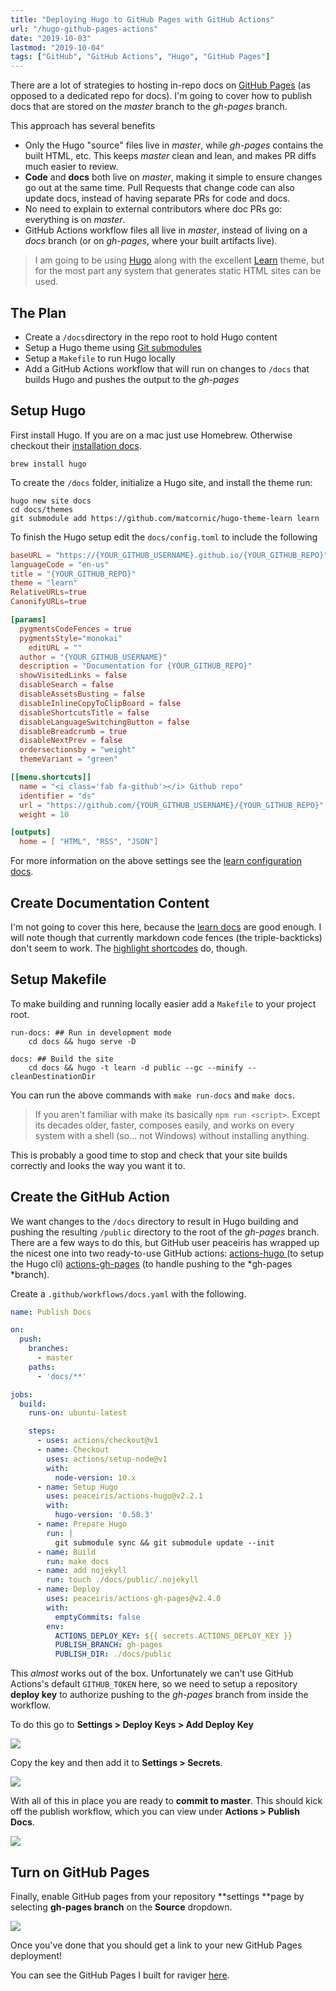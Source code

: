 ```yaml
---
title: "Deploying Hugo to GitHub Pages with GitHub Actions"
url: "/hugo-github-pages-actions"
date: "2019-10-03"
lastmod: "2019-10-04"
tags: ["GitHub", "GitHub Actions", "Hugo", "GitHub Pages"]
---
```


There are a lot of strategies to hosting in-repo docs on [GitHub Pages](https://pages.github.com/) (as opposed to a dedicated repo for docs). I'm going to cover how to publish docs that are stored on the *master* branch to the *gh-pages* branch. 

This approach has several benefits

- Only the Hugo "source" files live in *master*, while *gh-pages* contains the built HTML, etc. This keeps *master* clean and lean, and makes PR diffs much easier to review.
- **Code** and **docs** both live on *master*, making it simple to ensure changes go out at the same time. Pull Requests that change code can also update docs, instead of having separate PRs for code and docs. 
- No need to explain to external contributors where doc PRs go: everything is on *master*.
- GitHub Actions workflow files all live in *master*, instead of living on a *docs* branch (or on *gh-pages*, where your built artifacts live).

> I am going to be using [Hugo](https://gohugo.io/) along with the excellent [Learn](https://learn.netlify.com/en/) theme, but for the most part any system that generates static HTML sites can be used.

## The Plan

- Create a `/docs`directory in the repo root to hold Hugo content
- Setup a Hugo theme using [Git submodules](https://git-scm.com/book/en/v2/Git-Tools-Submodules)
- Setup a `Makefile` to run Hugo locally
- Add a GitHub Actions workflow that will run on changes to `/docs` that builds Hugo and pushes the output to the *gh-pages*

## Setup Hugo

First install Hugo. If you are on a mac just use Homebrew. Otherwise checkout their [installation docs](https://gohugo.io/getting-started/installing/).

    brew install hugo
    

To create the `/docs` folder, initialize a Hugo site, and install the theme run:

    hugo new site docs
    cd docs/themes
    git submodule add https://github.com/matcornic/hugo-theme-learn learn
    

To finish the Hugo setup edit the `docs/config.toml` to include the following

```toml
baseURL = "https://{YOUR_GITHUB_USERNAME}.github.io/{YOUR_GITHUB_REPO}"
languageCode = "en-us"
title = "{YOUR_GITHUB_REPO}"
theme = "learn"
RelativeURLs=true
CanonifyURLs=true

[params]
  pygmentsCodeFences = true
  pygmentsStyle="monokai"
    editURL = ""
  author = "{YOUR_GITHUB_USERNAME}"
  description = "Documentation for {YOUR_GITHUB_REPO}"
  showVisitedLinks = false
  disableSearch = false
  disableAssetsBusting = false
  disableInlineCopyToClipBoard = false
  disableShortcutsTitle = false
  disableLanguageSwitchingButton = false
  disableBreadcrumb = true
  disableNextPrev = false
  ordersectionsby = "weight"
  themeVariant = "green"

[[menu.shortcuts]] 
  name = "<i class='fab fa-github'></i> Github repo"
  identifier = "ds"
  url = "https://github.com/{YOUR_GITHUB_USERNAME}/{YOUR_GITHUB_REPO}"
  weight = 10

[outputs]
  home = [ "HTML", "RSS", "JSON"]
```

For more information on the above settings see the [learn configuration docs](https://learn.netlify.com/en/basics/configuration/).

## Create Documentation Content

I'm not going to cover this here, because the [learn docs](https://learn.netlify.com/en/cont/) are good enough. I will note though that currently markdown code fences (the triple-backticks) don't seem to work. The [highlight shortcodes](https://gohugo.io/content-management/syntax-highlighting/) do, though.

## Setup Makefile

To make building and running locally easier add a `Makefile` to your project root.

    run-docs: ## Run in development mode
    	cd docs && hugo serve -D
    
    docs: ## Build the site
    	cd docs && hugo -t learn -d public --gc --minify --cleanDestinationDir
    
    

You can run the above commands with `make run-docs` and `make docs`.

> If you aren't familiar with make its basically `npm run <script>`. Except its decades older, faster, composes easily, and works on every system with a shell (so... not Windows) without installing anything.

This is probably a good time to stop and check that your site builds correctly and looks the way you want it to.

## Create the GitHub Action

We want changes to the `/docs` directory to result in Hugo building and pushing the resulting `/public` directory to the root of the *gh-pages* branch. There are a few ways to do this, but GitHub user peaceiris has wrapped up the nicest one into two ready-to-use GitHub actions: [actions-hugo ](https://github.com/peaceiris/actions-hugo)(to setup the Hugo cli) [actions-gh-pages](https://github.com/peaceiris/actions-gh-pages) (to handle pushing to the *gh-pages *branch).

Create a `.github/workflows/docs.yaml` with the following.

```yaml
name: Publish Docs

on:
  push:
    branches:
      - master
    paths:
      - 'docs/**'

jobs:
  build:
    runs-on: ubuntu-latest

    steps:
      - uses: actions/checkout@v1
      - name: Checkout
        uses: actions/setup-node@v1
        with:
          node-version: 10.x
      - name: Setup Hugo
        uses: peaceiris/actions-hugo@v2.2.1
        with:
          hugo-version: '0.58.3'
      - name: Prepare Hugo
        run: |
          git submodule sync && git submodule update --init
      - name: Build
        run: make docs
      - name: add nojekyll
        run: touch ./docs/public/.nojekyll
      - name: Deploy
        uses: peaceiris/actions-gh-pages@v2.4.0
        with:
          emptyCommits: false
        env:
          ACTIONS_DEPLOY_KEY: ${{ secrets.ACTIONS_DEPLOY_KEY }}
          PUBLISH_BRANCH: gh-pages
          PUBLISH_DIR: ./docs/public
```

This *almost* works out of the box. Unfortunately we can't use GitHub Actions's default `GITHUB_TOKEN` here, so we need to setup a repository **deploy key** to authorize pushing to the *gh-pages* branch from inside the workflow.

To do this go to **Settings > Deploy Keys > Add Deploy Key**

![](/images/2019-10-03-hugo-deploy-keys.png)

Copy the key and then add it to **Settings > Secrets**.

![](/images/2019-10-03-hugo-secrets.png)

With all of this in place you are ready to **commit to master**. This should kick off the publish workflow, which you can view under **Actions > Publish Docs**.

![](/images/2019-10-03-hugo-publish.png)

## Turn on GitHub Pages

Finally, enable GitHub pages from your repository **settings **page by selecting **gh-pages branch** on the **Source** dropdown.

![](/images/2019-10-03-hugo-enable-pages.png)

Once you've done that you should get a link to your new GitHub Pages deployment!

You can see the GitHub Pages I built for raviger [here](https://kyeotic.github.io/raviger/).
